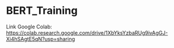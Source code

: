 # BERT_Training
Link Google Colab: https://colab.research.google.com/drive/1XbYksYzbaRUg9ivAgGJ-Xi4hSAgtE5qN?usp=sharing
